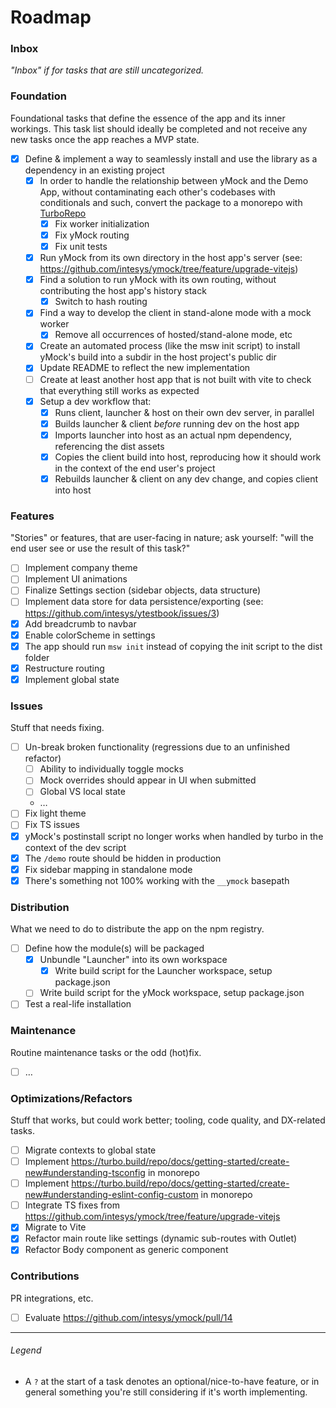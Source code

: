 # Roadmap

### Inbox

_"Inbox" if for tasks that are still uncategorized._

### Foundation

Foundational tasks that define the essence of the app and its inner workings.
This task list should ideally be completed and not receive any new tasks
once the app reaches a MVP state.

- [x] Define & implement a way to seamlessly install and use the library as a dependency in an existing project
  - [x] In order to handle the relationship between yMock and the Demo App, without contaminating each other's codebases with conditionals and such, convert the package to a monorepo with [TurboRepo](https://turbo.build/repo/)
    - [x] Fix worker initialization
    - [x] Fix yMock routing
    - [x] Fix unit tests
  - [x] Run yMock from its own directory in the host app's server (see: <https://github.com/intesys/ymock/tree/feature/upgrade-vitejs>)
  - [x] Find a solution to run yMock with its own routing, without contributing the host app's history stack
    - [x] Switch to hash routing
  - [x] Find a way to develop the client in stand-alone mode with a mock worker
    - [x] Remove all occurrences of hosted/stand-alone mode, etc
  - [x] Create an automated process (like the msw init script) to install yMock's build into a subdir in the host project's public dir
  - [x] Update README to reflect the new implementation
  - [ ] Create at least another host app that is not built with vite to check that everything still works as expected
  - [x] Setup a dev workflow that:
    - [x] Runs client, launcher & host on their own dev server, in parallel
    - [x] Builds launcher & client _before_ running dev on the host app
    - [x] Imports launcher into host as an actual npm dependency, referencing the dist assets
    - [x] Copies the client build into host, reproducing how it should work in the context of the end user's project
    - [x] Rebuilds launcher & client on any dev change, and copies client into host

### Features

"Stories" or features, that are user-facing in nature;
ask yourself: "will the end user see or use the result of this task?"

- [ ] Implement company theme
- [ ] Implement UI animations
- [ ] Finalize Settings section (sidebar objects, data structure)
- [ ] Implement data store for data persistence/exporting (see: <https://github.com/intesys/ytestbook/issues/3>)
- [x] Add breadcrumb to navbar
- [x] Enable colorScheme in settings
- [x] The app should run `msw init` instead of copying the init script to the dist folder
- [x] Restructure routing
- [x] Implement global state

### Issues

Stuff that needs fixing.

- [ ] Un-break broken functionality (regressions due to an unfinished refactor)
  - [ ] Ability to individually toggle mocks
  - [ ] Mock overrides should appear in UI when submitted
  - [ ] Global VS local state
  - …
- [ ] Fix light theme
- [ ] Fix TS issues
- [x] yMock's postinstall script no longer works when handled by turbo in the context of the dev script
- [x] The `/demo` route should be hidden in production
- [x] Fix sidebar mapping in standalone mode
- [x] There's something not 100% working with the `__ymock` basepath

### Distribution

What we need to do to distribute the app on the npm registry.

- [ ] Define how the module(s) will be packaged
  - [x] Unbundle "Launcher" into its own workspace
    - [x] Write build script for the Launcher workspace, setup package.json
  - [ ] Write build script for the yMock workspace, setup package.json
- [ ] Test a real-life installation

### Maintenance

Routine maintenance tasks or the odd (hot)fix.

- [ ] …

### Optimizations/Refactors

Stuff that works, but could work better; tooling, code quality, and DX-related tasks.

- [ ] Migrate contexts to global state
- [ ] Implement <https://turbo.build/repo/docs/getting-started/create-new#understanding-tsconfig> in monorepo
- [ ] Implement <https://turbo.build/repo/docs/getting-started/create-new#understanding-eslint-config-custom> in monorepo
- [ ] Integrate TS fixes from <https://github.com/intesys/ymock/tree/feature/upgrade-vitejs>
- [x] Migrate to Vite
- [x] Refactor main route like settings (dynamic sub-routes with Outlet)
- [x] Refactor Body component as generic component

### Contributions

PR integrations, etc.

- [ ] Evaluate <https://github.com/intesys/ymock/pull/14>

---

###### Legend

- A `?` at the start of a task denotes an optional/nice-to-have feature, or in general something you're still considering if it's worth implementing.
